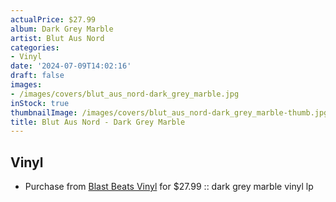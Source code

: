 ```yaml
---
actualPrice: $27.99
album: Dark Grey Marble
artist: Blut Aus Nord
categories:
- Vinyl
date: '2024-07-09T14:02:16'
draft: false
images:
- /images/covers/blut_aus_nord-dark_grey_marble.jpg
inStock: true
thumbnailImage: /images/covers/blut_aus_nord-dark_grey_marble-thumb.jpg
title: Blut Aus Nord - Dark Grey Marble
---
```


## Vinyl
* Purchase from [Blast Beats Vinyl](https://blastbeatsvinyl.com/products/blut-aus-nord-777-sects-dark-grey-marble-vinyl-lp) for $27.99 :: dark grey marble vinyl lp

